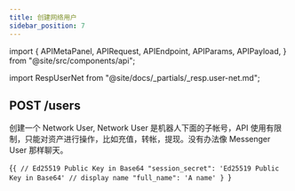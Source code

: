 ```yaml
---
title: 创建网络用户
sidebar_position: 7
---
```


import {
  APIMetaPanel,
  APIRequest,
  APIEndpoint,
  APIParams,
  APIPayload,
} from "@site/src/components/api";

import RespUserNet from "@site/docs/_partials/_resp.user-net.md";

## POST /users

创建一个 Network User, Network User 是机器人下面的子帐号，API 使用有限制，只能对资产进行操作，比如充值，转帐，提现。没有办法像 Messenger User 那样聊天。

<APIEndpoint url="/users" />

<APIMetaPanel
  scope=""
  limitation="只有机器人可以创建 Network User"
/>

<APIPayload>{`{
  // Ed25519 Public Key in Base64
  "session_secret": 'Ed25519 Public Key in Base64'
  // display name
  "full_name": 'A name'
}
`}</APIPayload>

<APIRequest
  title="Create Network User"
  method="POST"
  url='/users -data &apos;{"full_name": "Bot User","session_secret": SECRET}&apos;'
/>

<RespUserNet />
